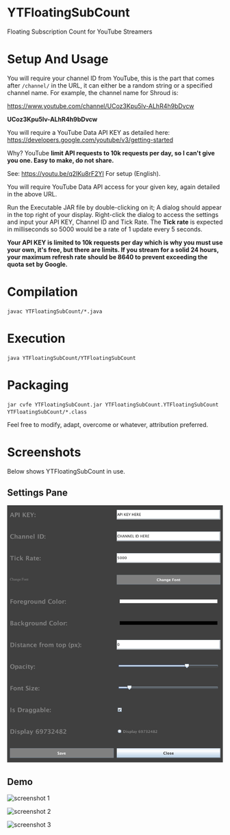# YTFloatingSubCount
Floating Subscription Count for YouTube Streamers

# Setup And Usage

You will require your channel ID from YouTube, this is the part that comes after `/channel/` in the URL, 
it can either be a random string or a specified channel name. For example, the channel name for Shroud is:

https://www.youtube.com/channel/UCoz3Kpu5lv-ALhR4h9bDvcw

**UCoz3Kpu5lv-ALhR4h9bDvcw**

You will require a YouTube Data API KEY as detailed here: https://developers.google.com/youtube/v3/getting-started

Why?
YouTube **limit API requests to 10k requests per day, so I can't give you one. Easy to make, do not share.**

See: https://youtu.be/q2IKu8rF2YI For setup (English).

You will require YouTube Data API access for your given key, again detailed in the above URL.

Run the Executable JAR file by double-clicking on it; A dialog should appear in the top right of your display. 
Right-click the dialog to access the settings and input your API KEY, Channel ID and Tick Rate. The **Tick rate** is 
expected in milliseconds so 5000 would be a rate of 1 update every 5 seconds. 

**Your API KEY is limited to 10k requests per day which is why you must use your own, it's free, but there are limits. 
If you stream for a solid 24 hours, your maximum refresh rate should be 8640 to prevent exceeding the quota set by Google.**

# Compilation

`javac YTFloatingSubCount/*.java`

# Execution

`java YTFloatingSubCount/YTFloatingSubCount`

# Packaging

`jar cvfe YTFloatingSubCount.jar YTFloatingSubCount.YTFloatingSubCount YTFloatingSubCount/*.class`

Feel free to modify, adapt, overcome or whatever, attribution preferred.

# Screenshots
Below shows YTFloatingSubCount in use.

## Settings Pane
![Settings](/screenshots/settings.png?raw=true "Settings")

## Demo
![screenshot 1](/screenshots/ss1.png?raw=true "screenshot1")

![screenshot 2](/screenshots/ss2.png?raw=true "screenshot2")

![screenshot 3](/screenshots/ss3.png?raw=true "screenshot3")

